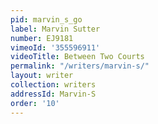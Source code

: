 ```yaml
---
pid: marvin_s_go
label: Marvin Sutter
number: EJ9181
vimeoId: '355596911'
videoTitle: Between Two Courts
permalink: "/writers/marvin-s/"
layout: writer
collection: writers
addressId: Marvin-S
order: '10'
---
```

